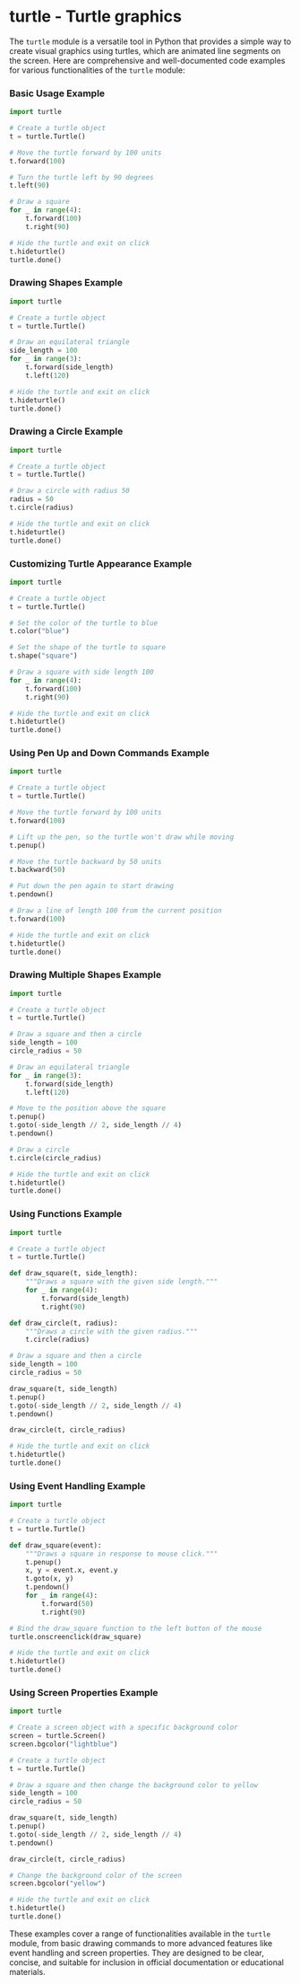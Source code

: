 # turtle - Turtle graphics

The `turtle` module is a versatile tool in Python that provides a simple way to create visual graphics using turtles, which are animated line segments on the screen. Here are comprehensive and well-documented code examples for various functionalities of the `turtle` module:

### Basic Usage Example

```python
import turtle

# Create a turtle object
t = turtle.Turtle()

# Move the turtle forward by 100 units
t.forward(100)

# Turn the turtle left by 90 degrees
t.left(90)

# Draw a square
for _ in range(4):
    t.forward(100)
    t.right(90)

# Hide the turtle and exit on click
t.hideturtle()
turtle.done()
```

### Drawing Shapes Example

```python
import turtle

# Create a turtle object
t = turtle.Turtle()

# Draw an equilateral triangle
side_length = 100
for _ in range(3):
    t.forward(side_length)
    t.left(120)

# Hide the turtle and exit on click
t.hideturtle()
turtle.done()
```

### Drawing a Circle Example

```python
import turtle

# Create a turtle object
t = turtle.Turtle()

# Draw a circle with radius 50
radius = 50
t.circle(radius)

# Hide the turtle and exit on click
t.hideturtle()
turtle.done()
```

### Customizing Turtle Appearance Example

```python
import turtle

# Create a turtle object
t = turtle.Turtle()

# Set the color of the turtle to blue
t.color("blue")

# Set the shape of the turtle to square
t.shape("square")

# Draw a square with side length 100
for _ in range(4):
    t.forward(100)
    t.right(90)

# Hide the turtle and exit on click
t.hideturtle()
turtle.done()
```

### Using Pen Up and Down Commands Example

```python
import turtle

# Create a turtle object
t = turtle.Turtle()

# Move the turtle forward by 100 units
t.forward(100)

# Lift up the pen, so the turtle won't draw while moving
t.penup()

# Move the turtle backward by 50 units
t.backward(50)

# Put down the pen again to start drawing
t.pendown()

# Draw a line of length 100 from the current position
t.forward(100)

# Hide the turtle and exit on click
t.hideturtle()
turtle.done()
```

### Drawing Multiple Shapes Example

```python
import turtle

# Create a turtle object
t = turtle.Turtle()

# Draw a square and then a circle
side_length = 100
circle_radius = 50

# Draw an equilateral triangle
for _ in range(3):
    t.forward(side_length)
    t.left(120)

# Move to the position above the square
t.penup()
t.goto(-side_length // 2, side_length // 4)
t.pendown()

# Draw a circle
t.circle(circle_radius)

# Hide the turtle and exit on click
t.hideturtle()
turtle.done()
```

### Using Functions Example

```python
import turtle

# Create a turtle object
t = turtle.Turtle()

def draw_square(t, side_length):
    """Draws a square with the given side length."""
    for _ in range(4):
        t.forward(side_length)
        t.right(90)

def draw_circle(t, radius):
    """Draws a circle with the given radius."""
    t.circle(radius)

# Draw a square and then a circle
side_length = 100
circle_radius = 50

draw_square(t, side_length)
t.penup()
t.goto(-side_length // 2, side_length // 4)
t.pendown()

draw_circle(t, circle_radius)

# Hide the turtle and exit on click
t.hideturtle()
turtle.done()
```

### Using Event Handling Example

```python
import turtle

# Create a turtle object
t = turtle.Turtle()

def draw_square(event):
    """Draws a square in response to mouse click."""
    t.penup()
    x, y = event.x, event.y
    t.goto(x, y)
    t.pendown()
    for _ in range(4):
        t.forward(50)
        t.right(90)

# Bind the draw_square function to the left button of the mouse
turtle.onscreenclick(draw_square)

# Hide the turtle and exit on click
t.hideturtle()
turtle.done()
```

### Using Screen Properties Example

```python
import turtle

# Create a screen object with a specific background color
screen = turtle.Screen()
screen.bgcolor("lightblue")

# Create a turtle object
t = turtle.Turtle()

# Draw a square and then change the background color to yellow
side_length = 100
circle_radius = 50

draw_square(t, side_length)
t.penup()
t.goto(-side_length // 2, side_length // 4)
t.pendown()

draw_circle(t, circle_radius)

# Change the background color of the screen
screen.bgcolor("yellow")

# Hide the turtle and exit on click
t.hideturtle()
turtle.done()
```

These examples cover a range of functionalities available in the `turtle` module, from basic drawing commands to more advanced features like event handling and screen properties. They are designed to be clear, concise, and suitable for inclusion in official documentation or educational materials.
